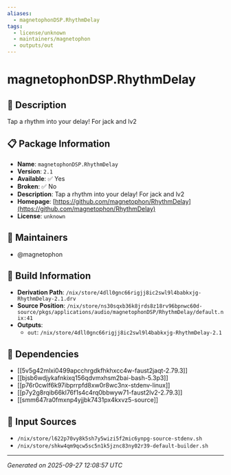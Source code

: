 ```yaml
---
aliases:
  - magnetophonDSP.RhythmDelay
tags:
  - license/unknown
  - maintainers/magnetophon
  - outputs/out
---
```


# magnetophonDSP.RhythmDelay

## 📝 Description

Tap a rhythm into your delay! For jack and lv2

## 📋 Package Information

- **Name**: `magnetophonDSP.RhythmDelay`
- **Version**: `2.1`
- **Available**: ✅ Yes
- **Broken**: ✅ No
- **Description**: Tap a rhythm into your delay! For jack and lv2
- **Homepage**: [https://github.com/magnetophon/RhythmDelay](https://github.com/magnetophon/RhythmDelay)
- **License**: `unknown`
## 👥 Maintainers

- @magnetophon


## 🔧 Build Information

- **Derivation Path**: `/nix/store/4dll0gnc66rigjj8ic2swl9l4babkxjg-RhythmDelay-2.1.drv`
- **Source Position**: `/nix/store/ns30sqxb36k8jrds8z18rv96bpnwc60d-source/pkgs/applications/audio/magnetophonDSP/RhythmDelay/default.nix:41`
- **Outputs**:
  - `out`:  `/nix/store/4dll0gnc66rigjj8ic2swl9l4babkxjg-RhythmDelay-2.1`

## 🔗 Dependencies

- [[5v5g42mlxi0499apcchrgdkfhkhxcc4w-faust2jaqt-2.79.3]]
- [[bjsb6wdjykafnkixq156qdvmxhsm2bai-bash-5.3p3]]
- [[p76r0cwlf6k97ibprrpfd8xw0r8wc3nx-stdenv-linux]]
- [[p7y2g8rqib66kl76f1s4c4rq0bbwyw71-faust2lv2-2.79.3]]
- [[smm647ra0fmxnp4yjjbk7431px4kxvz5-source]]

## 📁 Input Sources

- `/nix/store/l622p70vy8k5sh7y5wizi5f2mic6ynpg-source-stdenv.sh`
- `/nix/store/shkw4qm9qcw5sc5n1k5jznc83ny02r39-default-builder.sh`

---
*Generated on 2025-09-27 12:08:57 UTC*
